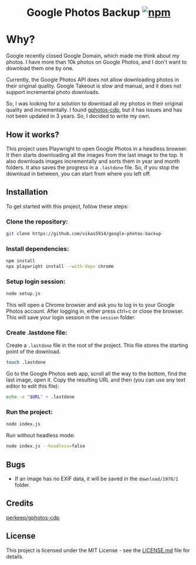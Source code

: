 <div align="center">
<h1>Google Photos Backup <a href=""><img alt="npm" src="https://img.shields.io/github/package-json/v/vikas5914/google-photos-backup/master"></a></h1>
</div>

# Why?

Google recently closed Google Domain, which made me think about my photos. I have more than 10k photos on Google Photos, and I don't want to download them one by one.

Currently, the Google Photos API does not allow downloading photos in their original quality. Google Takeout is slow and manual, and it does not support incremental photo downloads.

So, I was looking for a solution to download all my photos in their original quality and incrementally. I found [gphotos-cdp](https://github.com/perkeep/gphotos-cdp), but it has issues and has not been updated in 3 years. So, I decided to write my own.

## How it works?
 
This project uses Playwright to open Google Photos in a headless browser. It then starts downloading all the images from the last image to the top. It also downloads images incrementally and sorts them in year and month folders. It also saves the progress in a `.lastdone` file. So, if you stop the download in between, you can start from where you left off.

## Installation

To get started with this project, follow these steps:

### Clone the repository:
```bash
git clone https://github.com/vikas5914/google-photos-backup
```

### Install dependencies:
```bash
npm install
npx playwright install --with-deps chrome
```

### Setup login session:

```bash
node setup.js
```

This will open a Chrome browser and ask you to log in to your Google Photos account. After logging in, either press ctrl+c or close the browser. This will save your login session in the `session` folder.

### Create .lastdone file:

Create a `.lastdone` file in the root of the project. This file stores the starting point of the download.

```bash
touch .lastdone
```

Go to the Google Photos web app, scroll all the way to the bottom, find the last image, open it. Copy the resulting URL and then (you can use any text editor to edit this file):

```bash
echo -e "$URL" > .lastdone
```

### Run the project:

```bash
node index.js
```

Run without headless mode:

```bash
node index.js --headless=false
```

## Bugs

- If an image has no EXIF data, it will be saved in the `download/1970/1` folder.

## Credits
[perkeep/gphotos-cdp](https://github.com/perkeep/gphotos-cdp)

## License
This project is licensed under the MIT License - see the [LICENSE.md](LICENSE.md) file for details.
